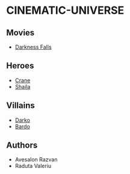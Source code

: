 # CINEMATIC-UNIVERSE

## Movies

- [Darkness Falls](/movies/Movie1.md)
## Heroes 

- [Crane](/heroes/Crane.md)
- [Shaila](/heroes/Shaila.md)

## Villains 

- [Darko](/villains/Darko.md)
- [Bardo](/villains/Bardo%20The%20Redemmer.md)

## Authors 

- Avesalon Razvan
- Raduta Valeriu
